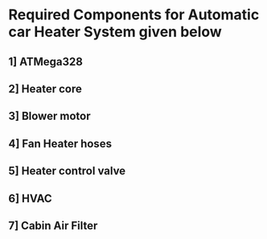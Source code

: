 # Required Components  for Automatic car Heater System given below 
## 1]  ATMega328
## 2] Heater core
## 3] Blower motor
## 4] Fan Heater hoses
## 5] Heater control valve
## 6] HVAC
## 7] Cabin Air Filter
